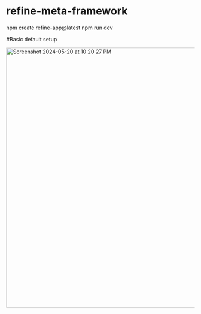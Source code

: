 # refine-meta-framework

npm create refine-app@latest
npm run dev

#Basic default setup

<img width="695" alt="Screenshot 2024-05-20 at 10 20 27 PM" src="https://github.com/Mansishrivastava/refine-meta-framework/assets/49090219/20ecc070-12e4-4bca-b054-74759dcaaa67">
